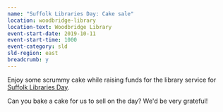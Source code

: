 ```yaml
---
name: "Suffolk Libraries Day: Cake sale"
location: woodbridge-library
location-text: Woodbridge Library
event-start-date: 2019-10-11
event-start-time: 1000
event-category: sld
sld-region: east
breadcrumb: y
---
```


Enjoy some scrummy cake while raising funds for the library service for [Suffolk Libraries Day](/suffolk-libraries-day/).

Can you bake a cake for us to sell on the day? We'd be very grateful!
